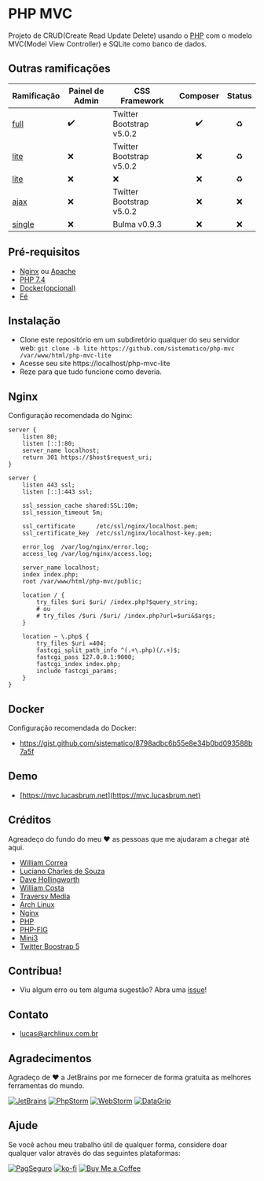 # PHP MVC

Projeto de CRUD(Create Read Update Delete) usando o [PHP](https://php.net) com o modelo MVC(Model View Controller) e SQLite como banco de dados.

## Outras ramificações

| Ramificação           | Painel de Admin       | CSS Framework         | Composer                | Status                  |
| --------------------- | --------------------- | --------------------- | :---------------------: | :---------------------: |
| [full](/../../tree/full)     | :heavy_check_mark: | Twitter Bootstrap v5.0.2 | :heavy_check_mark: | :recycle: |
| [lite](/../../tree/lite)     | :x:                | Twitter Bootstrap v5.0.2 | :x:                | :recycle: |
| [lite](/../../tree/rest)     | :x:                | :x:                      | :x:                | :recycle: |
| [ajax](/../../tree/ajax)     | :x:                | Twitter Bootstrap v5.0.2 | :x:                | :x: |
| [single](/../../tree/single) | :x:                | Bulma v0.9.3             | :x:                | :x: |

## Pré-requisitos

- [Nginx](https://www.nginx.com) ou [Apache](https://www.apache.org)
- [PHP 7.4](https://php.net)
- [Docker(opcional)](https://www.docker.com/)
- [Fé](https://pt.wikipedia.org/wiki/F%C3%A9)

## Instalação

- Clone este repositório em um subdiretório qualquer do seu servidor web: `git clone -b lite https://github.com/sistematico/php-mvc /var/www/html/php-mvc-lite`
- Acesse seu site https://localhost/php-mvc-lite
- Reze para que tudo funcione como deveria.

## Nginx

Configuração recomendada do Nginx:

```
server {
    listen 80;
    listen [::]:80;
    server_name localhost;
    return 301 https://$host$request_uri;
}

server {
    listen 443 ssl;
    listen [::]:443 ssl;

    ssl_session_cache shared:SSL:10m;
    ssl_session_timeout 5m;

    ssl_certificate      /etc/ssl/nginx/localhost.pem;
    ssl_certificate_key  /etc/ssl/nginx/localhost-key.pem;

    error_log  /var/log/nginx/error.log;
    access_log /var/log/nginx/access.log;

    server_name localhost;
    index index.php;
    root /var/www/html/php-mvc/public;

    location / {
        try_files $uri $uri/ /index.php?$query_string;
        # ou
        # try_files /$uri /$uri/ /index.php?url=$uri&$args;
    }

    location ~ \.php$ {
        try_files $uri =404;
        fastcgi_split_path_info ^(.+\.php)(/.+)$;
        fastcgi_pass 127.0.0.1:9000;
        fastcgi_index index.php;
        include fastcgi_params;
    }
}
```

## Docker

Configuração recomendada do Docker:

- https://gist.github.com/sistematico/8798adbc6b55e8e34b0bd093588b7a5f

## Demo

- [https://mvc.lucasbrum.net](https://mvc.lucasbrum.net)

## Créditos

Agreadeço do fundo do meu :heart: as pessoas que me ajudaram a chegar até aqui.

- [William Correa](https://github.com/wilcorrea)
- [Luciano Charles de Souza](https://github.com/LucianoCharlesdeSouza)
- [Dave Hollingworth](https://www.udemy.com/course/php-mvc-from-scratch)
- [William Costa](https://www.youtube.com/watch?v=TmeyoTNu748&list=PL_zkXQGHYosGQwNkMMdhRZgm4GjspTnXs)
- [Traversy Media](https://www.youtube.com/channel/UC29ju8bIPH5as8OGnQzwJyA)
- [Arch Linux](https://archlinux.org)
- [Nginx](https://nginx.org)
- [PHP](https://www.php.net)
- [PHP-FIG](https://www.php-fig.org/psr/psr-4/)
- [Mini3](https://github.com/panique/mini3)
- [Twitter Boostrap 5](https://getbootstrap.com)

## Contribua!

- Viu algum erro ou tem alguma sugestão? Abra uma [issue](https://github.com/sistematico/php-mvc/issues/new)!

## Contato

- lucas@archlinux.com.br

## Agradecimentos

Agradeço de :heart: a JetBrains por me fornecer de forma gratuita as melhores ferramentas do mundo.

[![JetBrains](https://i.imgur.com/fRGi3wI.png)](https://www.jetbrains.com) [![PhpStorm](https://i.imgur.com/lqhtz4L.png)](https://www.jetbrains.com/phpstorm/) [![WebStorm](https://i.imgur.com/hATeqvO.png)](https://www.jetbrains.com/webstorm/) [![DataGrip](https://i.imgur.com/Lhx4pdh.png)](https://www.jetbrains.com/datagrip/)

## Ajude

Se você achou meu trabalho útil de qualquer forma, considere doar qualquer valor através do das seguintes plataformas:

[![PagSeguro](https://img.shields.io/badge/PagSeguro-gray?logo=pagseguro&logoColor=white&style=flat-square)](https://pag.ae/bfxkQW) [![ko-fi](https://img.shields.io/badge/ko--fi-gray?logo=ko-fi&logoColor=white&style=flat-square)](https://ko-fi.com/L4L119L8J) [![Buy Me a Coffee](https://img.shields.io/badge/Buy_Me_a_Coffee-gray?logo=buy-me-a-coffee&logoColor=white&style=flat-square)](https://www.buymeacoffee.com/sistematico)